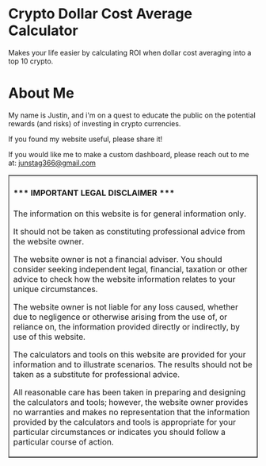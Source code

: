 # Crypto Dollar Cost Average Calculator

Makes your life easier by calculating ROI when dollar cost averaging into a top 10 crypto.

# About Me

My name is Justin, and i'm on a quest to educate the public on the potential rewards (and risks) of investing in crypto currencies.

If you found my website useful, please share it!

If you would like me to make a custom dashboard, please reach out to me at: <junstag366@gmail.com>

<table border=1 cellpadding=10><tr><td>

#### \*\*\* IMPORTANT LEGAL DISCLAIMER \*\*\*

The information on this website is for general information only.

It should not be taken as constituting professional advice from the website owner.

The website owner is not a financial adviser. You should consider seeking independent legal, financial, taxation or other advice to check how the website information relates to your unique circumstances.

The website owner is not liable for any loss caused, whether due to negligence or otherwise arising from the use of, or reliance on, the information provided directly or indirectly, by use of this website.

The calculators and tools on this website are provided for your information and to illustrate scenarios. The results should not be taken as a substitute for professional advice.

All reasonable care has been taken in preparing and designing the calculators and tools; however, the website owner provides no warranties and makes no representation that the information provided by the calculators and tools is appropriate for your particular circumstances or indicates you should follow a particular course of action.

</td></tr></table>
